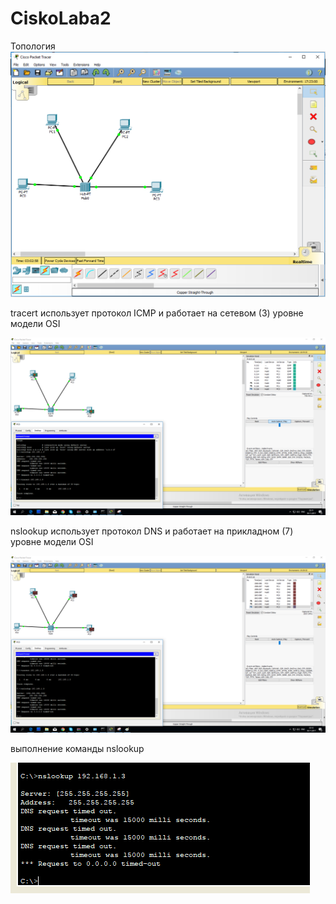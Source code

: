 # CiskoLaba2
Топология
![Pn1](https://github.com/verteks/CiskoLaba2/blob/master/topology.PNG)

tracert использует протокол ICMP и работает на сетевом (3) уровне модели OSI

![Pn2](https://github.com/verteks/CiskoLaba2/blob/master/tracert.png)

nslookup использует протокол DNS и работает на прикладном (7) уровне модели OSI

![Pn3](https://github.com/verteks/CiskoLaba2/blob/master/nslookup.png)

выполнение команды nslookup

![Pn4](https://github.com/verteks/CiskoLaba2/blob/master/nslookup2.PNG)

